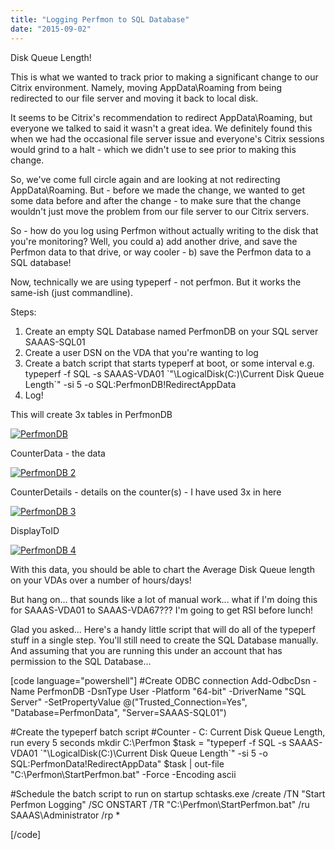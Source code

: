 ```yaml
---
title: "Logging Perfmon to SQL Database"
date: "2015-09-02"
---
```


Disk Queue Length!

This is what we wanted to track prior to making a significant change to our Citrix environment. Namely, moving AppData\\Roaming from being redirected to our file server and moving it back to local disk.

It seems to be Citrix's recommendation to redirect AppData\\Roaming, but everyone we talked to said it wasn't a great idea. We definitely found this when we had the occasional file server issue and everyone's Citrix sessions would grind to a halt - which we didn't use to see prior to making this change.

So, we've come full circle again and are looking at not redirecting AppData\\Roaming. But - before we made the change, we wanted to get some data before and after the change - to make sure that the change wouldn't just move the problem from our file server to our Citrix servers.

So - how do you log using Perfmon without actually writing to the disk that you're monitoring? Well, you could a) add another drive, and save the Perfmon data to that drive, or way cooler - b) save the Perfmon data to a SQL database!

Now, technically we are using typeperf - not perfmon. But it works the same-ish (just commandline).

Steps:

1. Create an empty SQL Database named PerfmonDB on your SQL server SAAAS-SQL01
2. Create a user DSN on the VDA that you're wanting to log
3. Create a batch script that starts typeperf at boot, or some interval e.g. typeperf -f SQL -s SAAAS-VDA01 \`"\\LogicalDisk(C:)\\Current Disk Queue Length\`" -si 5 -o SQL:PerfmonDB!RedirectAppData
4. Log!

This will create 3x tables in PerfmonDB

[![PerfmonDB](images/perfmondb.png)](https://sysadminasaservice.files.wordpress.com/2015/09/perfmondb.png)

CounterData - the data

[![PerfmonDB 2](https://sysadminasaservice.files.wordpress.com/2015/09/perfmondb-2.png?w=300)](https://sysadminasaservice.files.wordpress.com/2015/09/perfmondb-2.png)

CounterDetails - details on the counter(s) - I have used 3x in here

[![PerfmonDB 3](https://sysadminasaservice.files.wordpress.com/2015/09/perfmondb-3.png?w=300)](https://sysadminasaservice.files.wordpress.com/2015/09/perfmondb-3.png)

DisplayToID

[![PerfmonDB 4](https://sysadminasaservice.files.wordpress.com/2015/09/perfmondb-4.png?w=300)](https://sysadminasaservice.files.wordpress.com/2015/09/perfmondb-4.png)

With this data, you should be able to chart the Average Disk Queue length on your VDAs over a number of hours/days!

But hang on... that sounds like a lot of manual work... what if I'm doing this for SAAAS-VDA01 to SAAAS-VDA67??? I'm going to get RSI before lunch!

Glad you asked... Here's a handy little script that will do all of the typeperf stuff in a single step. You'll still need to create the SQL Database manually. And assuming that you are running this under an account that has permission to the SQL Database...

\[code language="powershell"\] #Create ODBC connection Add-OdbcDsn -Name PerfmonDB -DsnType User -Platform "64-bit" -DriverName "SQL Server" -SetPropertyValue @("Trusted\_Connection=Yes", "Database=PerfmonData", "Server=SAAAS-SQL01")

#Create the typeperf batch script #Counter - C: Current Disk Queue Length, run every 5 seconds mkdir C:\\Perfmon $task = "typeperf -f SQL -s SAAAS-VDA01 \`"\\LogicalDisk(C:)\\Current Disk Queue Length\`" -si 5 -o SQL:PerfmonData!RedirectAppData" $task | out-file "C:\\Perfmon\\StartPerfmon.bat" -Force -Encoding ascii

#Schedule the batch script to run on startup schtasks.exe /create /TN "Start Perfmon Logging" /SC ONSTART /TR "C:\\Perfmon\\StartPerfmon.bat" /ru SAAAS\\Administrator /rp \*

\[/code\]

 

 [](https://sysadminasaservice.files.wordpress.com/2015/09/perfmondb-2.png)
